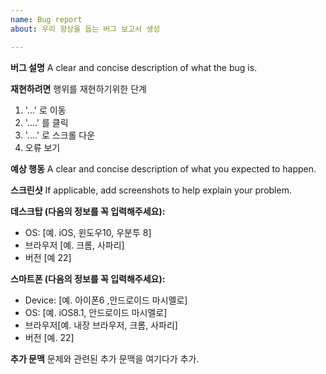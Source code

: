 ```yaml
---
name: Bug report
about: 우리 향상을 돕는 버그 보고서 생성

---
```


**버그 설명**
A clear and concise description of what the bug is.

**재현하려면**
행위를 재현하기위한 단계
1. '...' 로 이동
2. '....' 를 클릭
3.  '....' 로 스크롤 다운
4. 오류 보기

**예상 행동**
A clear and concise description of what you expected to happen.

**스크린샷**
If applicable, add screenshots to help explain your problem.

**데스크탑 (다음의 정보를 꼭 입력해주세요):**
 - OS: [예. iOS, 윈도우10, 우분투 8]
 - 브라우저 [예. 크롬, 사파리]
 - 버전 [예 22]

**스마트폰 (다음의 정보를 꼭 입력해주세요):**
 - Device: [예. 아이폰6 ,안드로이드 마시멜로]
 - OS: [예. iOS8.1, 안드로이드 마시멜로]
 - 브라우저[예. 내장 브라우저, 크롬, 사파리]
 - 버전 [예. 22]

**추가 문맥**
문제와 관련된 추가 문맥을 여기다가 추가.
